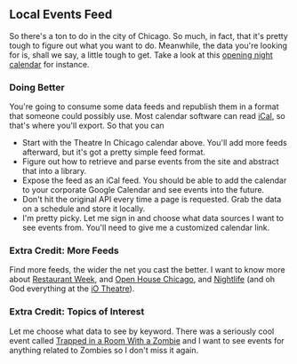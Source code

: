 ## Local Events Feed

So there's a ton to do in the city of Chicago. So much, in fact, that it's pretty tough to figure out what you want to do. Meanwhile, the data you're looking for is, shall we say, a little tough to get. Take a look at this [opening night calendar](http://www.theatreinchicago.com/opening/openingnight.php) for instance.

### Doing Better

You're going to consume some data feeds and republish them in a format that someone could possibly use. Most calendar software can read [iCal](https://en.wikipedia.org/wiki/ICalendar), so that's where you'll export. So that you can 

* Start with the Theatre In Chicago calendar above. You'll add more feeds afterward, but it's got a pretty simple feed format.
* Figure out how to retrieve and parse events from the site and abstract that into a library.
* Expose the feed as an iCal feed. You should be able to add the calendar to your corporate Google Calendar and see events into the future.
* Don't hit the original API every time a page is requested. Grab the data on a schedule and store it locally.
* I'm pretty picky. Let me sign in and choose what data sources I want to see events from. You'll need to give me a customized calendar link.

### Extra Credit: More Feeds

Find more feeds, the wider the net you cast the better. I want to know more about [Restaurant Week](http://www.choosechicago.com/things-to-do/dining/chicago-restaurant-week/), and [Open House Chicago](http://www.openhousechicago.org/), and [Nightlife](http://do312.com/) (and oh God everything at the [iO Theatre](http://ioimprov.com/chicago/io/shows)).

### Extra Credit: Topics of Interest

Let me choose what data to see by keyword. There was a seriously cool event called [Trapped in a Room With a Zombie](http://www.zvents.com/chicago_il/events/show/368800640-january-trapped-in-a-room-with-a-zombie) and I want to see events for anything related to Zombies so I don't miss it again.
